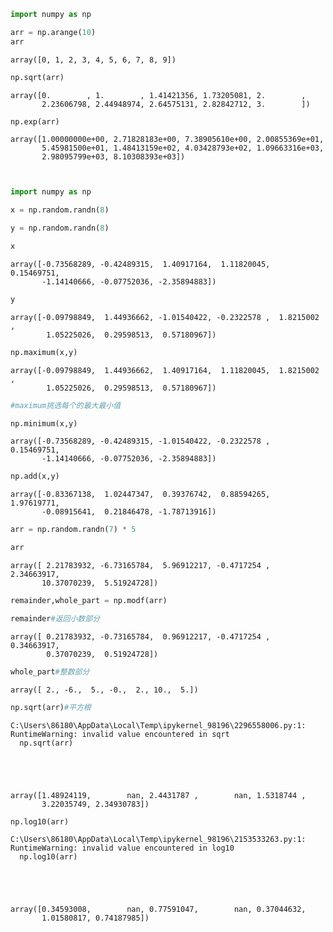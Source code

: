```python
import numpy as np
```


```python
arr = np.arange(10)
arr
```




    array([0, 1, 2, 3, 4, 5, 6, 7, 8, 9])




```python
np.sqrt(arr)
```




    array([0.        , 1.        , 1.41421356, 1.73205081, 2.        ,
           2.23606798, 2.44948974, 2.64575131, 2.82842712, 3.        ])




```python
np.exp(arr)
```




    array([1.00000000e+00, 2.71828183e+00, 7.38905610e+00, 2.00855369e+01,
           5.45981500e+01, 1.48413159e+02, 4.03428793e+02, 1.09663316e+03,
           2.98095799e+03, 8.10308393e+03])




```python

```


```python

```

```python
import numpy as np
```


```python
x = np.random.randn(8)
```


```python
y = np.random.randn(8)
```


```python
x
```




    array([-0.73568289, -0.42489315,  1.40917164,  1.11820045,  0.15469751,
           -1.14140666, -0.07752036, -2.35894883])




```python
y
```




    array([-0.09798849,  1.44936662, -1.01540422, -0.2322578 ,  1.8215002 ,
            1.05225026,  0.29598513,  0.57180967])




```python
np.maximum(x,y)
```




    array([-0.09798849,  1.44936662,  1.40917164,  1.11820045,  1.8215002 ,
            1.05225026,  0.29598513,  0.57180967])




```python
#maximum挑选每个的最大最小值
```


```python
np.minimum(x,y)
```




    array([-0.73568289, -0.42489315, -1.01540422, -0.2322578 ,  0.15469751,
           -1.14140666, -0.07752036, -2.35894883])




```python
np.add(x,y)
```




    array([-0.83367138,  1.02447347,  0.39376742,  0.88594265,  1.97619771,
           -0.08915641,  0.21846478, -1.78713916])




```python
arr = np.random.randn(7) * 5
```


```python
arr
```




    array([ 2.21783932, -6.73165784,  5.96912217, -0.4717254 ,  2.34663917,
           10.37070239,  5.51924728])




```python
remainder,whole_part = np.modf(arr)
```


```python
remainder#返回小数部分
```




    array([ 0.21783932, -0.73165784,  0.96912217, -0.4717254 ,  0.34663917,
            0.37070239,  0.51924728])




```python
whole_part#整数部分
```




    array([ 2., -6.,  5., -0.,  2., 10.,  5.])




```python
np.sqrt(arr)#平方根
```

    C:\Users\86180\AppData\Local\Temp\ipykernel_98196\2296558006.py:1: RuntimeWarning: invalid value encountered in sqrt
      np.sqrt(arr)
    




    array([1.48924119,        nan, 2.4431787 ,        nan, 1.5318744 ,
           3.22035749, 2.34930783])




```python
np.log10(arr)
```

    C:\Users\86180\AppData\Local\Temp\ipykernel_98196\2153533263.py:1: RuntimeWarning: invalid value encountered in log10
      np.log10(arr)
    




    array([0.34593008,        nan, 0.77591047,        nan, 0.37044632,
           1.01580817, 0.74187985])


